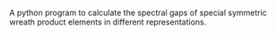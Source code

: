 A python program to calculate the spectral gaps of special symmetric wreath product elements in different representations.
